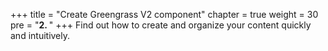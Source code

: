 +++
title = "Create Greengrass V2 component"
chapter = true
weight = 30
pre = "<b>2. </b>"
+++
Find out how to create and organize your content quickly and intuitively.